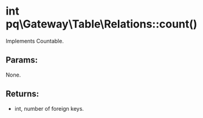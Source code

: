 # int pq\Gateway\Table\Relations::count()

Implements Countable.

## Params:

None.

## Returns:

* int, number of foreign keys.
